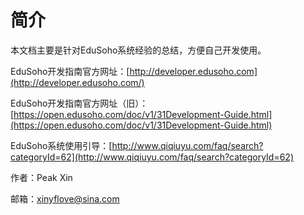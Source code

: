 # 简介

本文档主要是针对EduSoho系统经验的总结，方便自己开发使用。&#x20;

EduSoho开发指南官方网址：​[http://developer.edusoho.com](http://developer.edusoho.com/)

EduSoho开发指南官方网址（旧）：[https://open.edusoho.com/doc/v1/31Development-Guide.html](https://open.edusoho.com/doc/v1/31Development-Guide.html)

EduSoho系统使用引导：[http://www.qiqiuyu.com/faq/search?categoryId=62](http://www.qiqiuyu.com/faq/search?categoryId=62)

作者：Peak Xin

邮箱：xinyflove@sina.com
